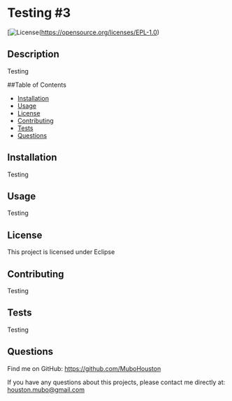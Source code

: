 
  # Testing #3

  [![License](https://img.shields.io/badge/License-EPL_1.0-red.svg)(https://opensource.org/licenses/EPL-1.0)

  ## Description
  Testing 

  ##Table of Contents
  * [Installation](#installation)
  * [Usage](#usage)
  * [License](#license)
  * [Contributing](#contributing)
  * [Tests](#tests)
  * [Questions](#questions)
  
  ## Installation 
  Testing

  ## Usage 
  Testing
  
  ## License 
  This project is licensed under Eclipse
  
  ## Contributing 
  Testing
  
  ## Tests
  Testing

  ## Questions
  Find me on GitHub: https://github.com/MuboHouston

  If you have any questions about this projects, please contact me directly at: houston.mubo@gmail.com
